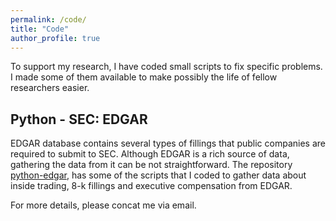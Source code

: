 ```yaml
---
permalink: /code/
title: "Code"
author_profile: true
---
```

To support my research, I have coded small scripts to fix specific problems. I made some of them available to make possibly the life of fellow researchers easier.

## Python - SEC: EDGAR ##

EDGAR database contains several types of fillings that public companies are required to submit to SEC. Although EDGAR is a rich source of data, gathering the data from it can be not straightforward. The repository [python-edgar](https://github.com/rsljr/python-edgar), has some of the scripts that I coded to gather data about inside trading, 8-k fillings and executive compensation from EDGAR.  

For more details, please concat me via email.
